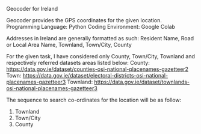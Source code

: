 Geocoder for Ireland

Geocoder provides the GPS coordinates for the given location.
Programming Language: Python
Coding Environment: Google Colab

Addresses in Ireland are generally formatted as such:
    Resident Name,
    Road or Local Area Name,
    Townland,
    Town/City,
    County

For the given task, I have considered only County, Town/City, Townland and respectively referred datasets areas listed below:
County: https://data.gov.ie/dataset/counties-osi-national-placenames-gazetteer2
Town: https://data.gov.ie/dataset/electoral-districts-osi-national-placenames-gazetteer3
Townland: https://data.gov.ie/dataset/townlands-osi-national-placenames-gazetteer3

The sequence to search co-ordinates for the location will be as follow:
1.	Townland
2.	Town/City
3.	County

